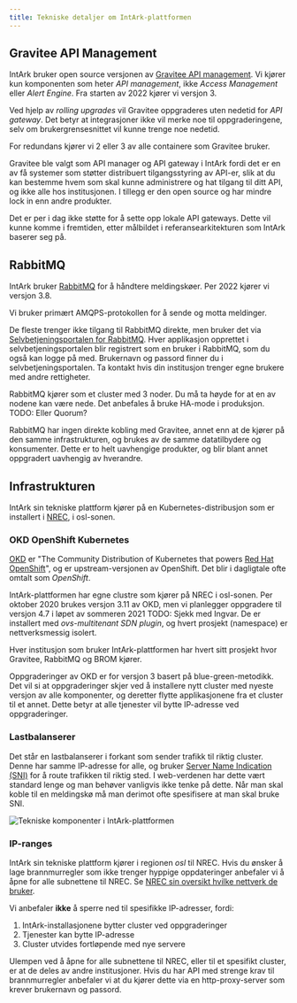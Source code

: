 ```yaml
---
title: Tekniske detaljer om IntArk-plattformen
---
```


## Gravitee API Management

IntArk bruker open source versjonen av [Gravitee API
management](https://gravitee.io). Vi kjører kun komponenten som heter *API
management*, ikke *Access Management* eller *Alert Engine*. Fra starten av 2022
kjører vi versjon 3.

Ved hjelp av *rolling upgrades* vil Gravitee oppgraderes uten nedetid for *API
gateway*. Det betyr at integrasjoner ikke vil merke noe til oppgraderingene,
selv om brukergrensesnittet vil kunne trenge noe nedetid.

For redundans kjører vi 2 eller 3 av alle containere som Gravitee bruker.

Gravitee ble valgt som API manager og API gateway i IntArk fordi det er en av
få systemer som støtter distribuert tilgangsstyring av API-er, slik at du kan
bestemme hvem som skal kunne administrere og hat tilgang til ditt API, og ikke
alle hos institusjonen. I tillegg er den open source og har mindre lock in enn
andre produkter.

Det er per i dag ikke støtte for å sette opp lokale API gateways. Dette vil
kunne komme i fremtiden, etter målbildet i referansearkitekturen som IntArk
baserer seg på.


## RabbitMQ

IntArk bruker [RabbitMQ](https://www.rabbitmq.com/) for å håndtere
meldingskøer. Per 2022 kjører vi versjon 3.8.

Vi bruker primært AMQPS-protokollen for å sende og motta meldinger.

De fleste trenger ikke tilgang til RabbitMQ direkte, men bruker det via
[Selvbetjeningsportalen for RabbitMQ](/docs/datadeling/teknisk-plattform/brom).
Hver applikasjon opprettet i selvbetjeningsportalen blir registrert som en
bruker i RabbitMQ, som du også kan logge på med. Brukernavn og passord finner
du i selvbetjeningsportalen. Ta kontakt hvis din institusjon trenger egne
brukere med andre rettigheter.

RabbitMQ kjører som et cluster med 3 noder. Du må ta høyde for at en av nodene
kan være nede. Det anbefales å bruke HA-mode i produksjon. TODO: Eller Quorum?

RabbitMQ har ingen direkte kobling med Gravitee, annet enn at de kjører på den
samme infrastrukturen, og brukes av de samme datatilbydere og konsumenter.
Dette er to helt uavhengige produkter, og blir blant annet oppgradert uavhengig
av hverandre.


## Infrastrukturen

IntArk sin tekniske plattform kjører på en Kubernetes-distribusjon som er
installert i [NREC](https://nrec.no), i osl-sonen.


### OKD OpenShift Kubernetes

[OKD](https://okd.io) er "The Community Distribution of Kubernetes that powers
[Red Hat OpenShift](https://www.openshift.com)", og er upstream-versjonen av
OpenShift. Det blir i dagligtale ofte omtalt som *OpenShift*.

IntArk-plattformen har egne clustre som kjører på NREC i osl-sonen. Per oktober
2020 brukes versjon 3.11 av OKD, men vi planlegger oppgradere til versjon 4.7 i
løpet av sommeren 2021 TODO: Sjekk med Ingvar. De er installert med
*ovs-multitenant SDN plugin*, og hvert prosjekt (namespace) er nettverksmessig
isolert.

Hver institusjon som bruker IntArk-plattformen har hvert sitt prosjekt hvor
Gravitee, RabbitMQ og BROM kjører.

Oppgraderinger av OKD er for versjon 3 basert på blue-green-metodikk. Det vil
si at oppgraderinger skjer ved å installere nytt cluster med nyeste versjon av
alle komponenter, og deretter flytte applikasjonene fra et cluster til et
annet. Dette betyr at alle tjenester vil bytte IP-adresse ved oppgraderinger.


### Lastbalanserer

Det står en lastbalanserer i forkant som sender trafikk til riktig cluster.
Denne har samme IP-adresse for alle, og bruker [Server Name Indication
(SNI)](https://en.wikipedia.org/wiki/Server_Name_Indication) for å route
trafikken til riktig sted. I web-verdenen har dette vært standard lenge og man
behøver vanligvis ikke tenke på dette. Når man skal koble til en meldingskø må
man derimot ofte spesifisere at man skal bruke SNI.


![Tekniske komponenter i IntArk-plattformen](/datadeling/img/intark-komponenter.png)


### IP-ranges

IntArk sin tekniske plattform kjører i regionen *osl* til NREC. Hvis du ønsker
å lage brannmurregler som ikke trenger hyppige oppdateringer anbefaler vi å
åpne for alle subnettene til NREC. Se [NREC sin oversikt hvilke nettverk de
bruker](https://iaas.readthedocs.io/team/installation/ip.html).


Vi anbefaler **ikke** å sperre ned til spesifikke IP-adresser, fordi:

1. IntArk-installasjonene bytter cluster ved oppgraderinger
2. Tjenester kan bytte IP-adresse
3. Cluster utvides fortløpende med nye servere


Ulempen ved å åpne for alle subnettene til NREC, eller til et spesifikt
cluster, er at de deles av andre institusjoner. Hvis du har API med strenge
krav til brannmurregler anbefaler vi at du kjører dette via en
http-proxy-server som krever brukernavn og passord.
